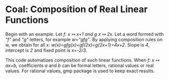 # Coal: Composition of Real Linear Functions

Begin with an example. Let *f: x ↦ x+1 *and g* x ↦ 2x.*
Let a word formed with *"f"* and *"g"* letters, for example *w="gfg"*.
By applying composition rules on w, we obtain for all *x*: 
*w(x)=gfg(x)=gf(2x)=g(2x+1)=4x+2*.
Slope is *4*, intercept is *2* and fixed point is *x=-2/3*.

This code automatizes composition of such linear functions.
When *f: x ↦ ax+b,* coefficients *a* and *b* can be formal letters, rational values or real values.
For rational values, gmp package is used to keep exact results.


